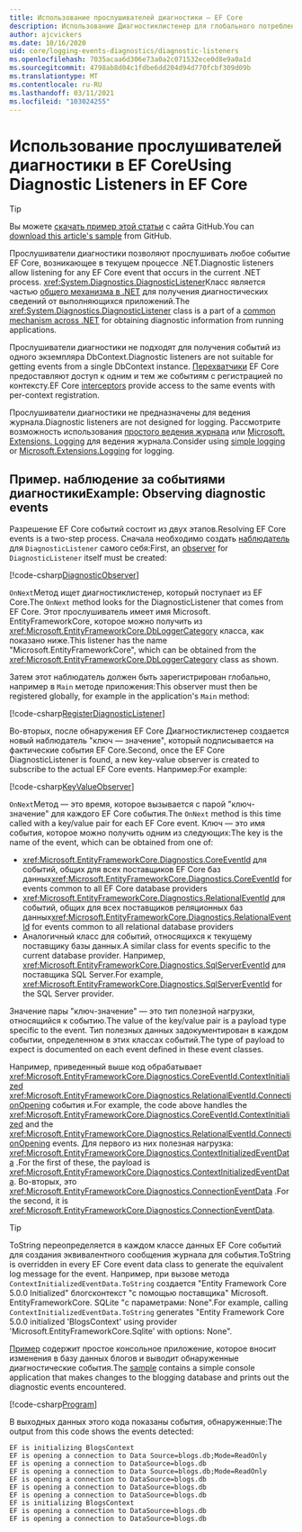 ```yaml
---
title: Использование прослушивателей диагностики — EF Core
description: Использование Диагностиклистенер для глобального потребления EF Core диагностики
author: ajcvickers
ms.date: 10/16/2020
uid: core/logging-events-diagnostics/diagnostic-listeners
ms.openlocfilehash: 7035acaa6d306e73a0a2c071532ece0d8e9a0a1d
ms.sourcegitcommit: 4798ab8d04c1fdbe6dd204d94d770fcbf309d09b
ms.translationtype: MT
ms.contentlocale: ru-RU
ms.lasthandoff: 03/11/2021
ms.locfileid: "103024255"
---
```

# <a name="using-diagnostic-listeners-in-ef-core"></a><span data-ttu-id="94be5-103">Использование прослушивателей диагностики в EF Core</span><span class="sxs-lookup"><span data-stu-id="94be5-103">Using Diagnostic Listeners in EF Core</span></span>

> [!TIP]
> <span data-ttu-id="94be5-104">Вы можете [скачать пример этой статьи](https://github.com/dotnet/EntityFramework.Docs/tree/main/samples/core/Miscellaneous/DiagnosticListeners) с сайта GitHub.</span><span class="sxs-lookup"><span data-stu-id="94be5-104">You can [download this article's sample](https://github.com/dotnet/EntityFramework.Docs/tree/main/samples/core/Miscellaneous/DiagnosticListeners) from GitHub.</span></span>

<span data-ttu-id="94be5-105">Прослушиватели диагностики позволяют прослушивать любое событие EF Core, возникающее в текущем процессе .NET.</span><span class="sxs-lookup"><span data-stu-id="94be5-105">Diagnostic listeners allow listening for any EF Core event that occurs in the current .NET process.</span></span> <span data-ttu-id="94be5-106"><xref:System.Diagnostics.DiagnosticListener>Класс является частью [общего механизма в .NET](https://github.com/dotnet/runtime/blob/master/src/libraries/System.Diagnostics.DiagnosticSource/src/DiagnosticSourceUsersGuide.md) для получения диагностических сведений от выполняющихся приложений.</span><span class="sxs-lookup"><span data-stu-id="94be5-106">The <xref:System.Diagnostics.DiagnosticListener> class is a part of a [common mechanism across .NET](https://github.com/dotnet/runtime/blob/master/src/libraries/System.Diagnostics.DiagnosticSource/src/DiagnosticSourceUsersGuide.md) for obtaining diagnostic information from running applications.</span></span>

<span data-ttu-id="94be5-107">Прослушиватели диагностики не подходят для получения событий из одного экземпляра DbContext.</span><span class="sxs-lookup"><span data-stu-id="94be5-107">Diagnostic listeners are not suitable for getting events from a single DbContext instance.</span></span> <span data-ttu-id="94be5-108">[Перехватчики](xref:core/logging-events-diagnostics/interceptors) EF Core предоставляют доступ к одним и тем же событиям с регистрацией по контексту.</span><span class="sxs-lookup"><span data-stu-id="94be5-108">EF Core [interceptors](xref:core/logging-events-diagnostics/interceptors) provide access to the same events with per-context registration.</span></span>

<span data-ttu-id="94be5-109">Прослушиватели диагностики не предназначены для ведения журнала.</span><span class="sxs-lookup"><span data-stu-id="94be5-109">Diagnostic listeners are not designed for logging.</span></span> <span data-ttu-id="94be5-110">Рассмотрите возможность использования [простого ведения журнала](xref:core/logging-events-diagnostics/simple-logging) или [Microsoft. Extensions. Logging](xref:core/logging-events-diagnostics/extensions-logging) для ведения журнала.</span><span class="sxs-lookup"><span data-stu-id="94be5-110">Consider using [simple logging](xref:core/logging-events-diagnostics/simple-logging) or [Microsoft.Extensions.Logging](xref:core/logging-events-diagnostics/extensions-logging) for logging.</span></span>

## <a name="example-observing-diagnostic-events"></a><span data-ttu-id="94be5-111">Пример. наблюдение за событиями диагностики</span><span class="sxs-lookup"><span data-stu-id="94be5-111">Example: Observing diagnostic events</span></span>

<span data-ttu-id="94be5-112">Разрешение EF Core событий состоит из двух этапов.</span><span class="sxs-lookup"><span data-stu-id="94be5-112">Resolving EF Core events is a two-step process.</span></span> <span data-ttu-id="94be5-113">Сначала необходимо создать [наблюдатель](/dotnet/standard/events/observer-design-pattern) для `DiagnosticListener` самого себя:</span><span class="sxs-lookup"><span data-stu-id="94be5-113">First, an [observer](/dotnet/standard/events/observer-design-pattern) for `DiagnosticListener` itself must be created:</span></span>

<!--
public class DiagnosticObserver : IObserver<DiagnosticListener>
{
    public void OnCompleted()
        => throw new NotImplementedException();

    public void OnError(Exception error)
        => throw new NotImplementedException();

    public void OnNext(DiagnosticListener value)
    {
        if (value.Name == DbLoggerCategory.Name) // "Microsoft.EntityFrameworkCore"
        {
            value.Subscribe(new KeyValueObserver());
        }
    }
}
-->
[!code-csharp[DiagnosticObserver](../../../samples/core/Miscellaneous/DiagnosticListeners/Program.cs?name=DiagnosticObserver)]

<span data-ttu-id="94be5-114">`OnNext`Метод ищет диагностиклистенер, который поступает из EF Core.</span><span class="sxs-lookup"><span data-stu-id="94be5-114">The `OnNext` method looks for the DiagnosticListener that comes from EF Core.</span></span> <span data-ttu-id="94be5-115">Этот прослушиватель имеет имя Microsoft. EntityFrameworkCore, которое можно получить из <xref:Microsoft.EntityFrameworkCore.DbLoggerCategory> класса, как показано ниже.</span><span class="sxs-lookup"><span data-stu-id="94be5-115">This listener has the name "Microsoft.EntityFrameworkCore", which can be obtained from the <xref:Microsoft.EntityFrameworkCore.DbLoggerCategory> class as shown.</span></span>

<span data-ttu-id="94be5-116">Затем этот наблюдатель должен быть зарегистрирован глобально, например в `Main` методе приложения:</span><span class="sxs-lookup"><span data-stu-id="94be5-116">This observer must then be registered globally, for example in the application's `Main` method:</span></span>

<!--
        DiagnosticListener.AllListeners.Subscribe(new DiagnosticObserver());
-->
[!code-csharp[RegisterDiagnosticListener](../../../samples/core/Miscellaneous/DiagnosticListeners/Program.cs?name=RegisterDiagnosticListener)]

<span data-ttu-id="94be5-117">Во-вторых, после обнаружения EF Core Диагностиклистенер создается новый наблюдатель "ключ — значение", который подписывается на фактические события EF Core.</span><span class="sxs-lookup"><span data-stu-id="94be5-117">Second, once the EF Core DiagnosticListener is found, a new key-value observer is created to subscribe to the actual EF Core events.</span></span> <span data-ttu-id="94be5-118">Например:</span><span class="sxs-lookup"><span data-stu-id="94be5-118">For example:</span></span>

<!--
public class KeyValueObserver : IObserver<KeyValuePair<string, object>>
{
    public void OnCompleted()
        => throw new NotImplementedException();

    public void OnError(Exception error)
        => throw new NotImplementedException();

    public void OnNext(KeyValuePair<string, object> value)
    {
        if (value.Key == CoreEventId.ContextInitialized.Name)
        {
            var payload = (ContextInitializedEventData)value.Value;
            Console.WriteLine($"EF is initializing {payload.Context.GetType().Name} ");
        }

        if (value.Key == RelationalEventId.ConnectionOpening.Name)
        {
            var payload = (ConnectionEventData)value.Value;
            Console.WriteLine($"EF is opening a connection to {payload.Connection.ConnectionString} ");
        }
    }
}
-->
[!code-csharp[KeyValueObserver](../../../samples/core/Miscellaneous/DiagnosticListeners/Program.cs?name=KeyValueObserver)]

<span data-ttu-id="94be5-119">`OnNext`Метод — это время, которое вызывается с парой "ключ-значение" для каждого EF Core события.</span><span class="sxs-lookup"><span data-stu-id="94be5-119">The `OnNext` method is this time called with a key/value pair for each EF Core event.</span></span> <span data-ttu-id="94be5-120">Ключ — это имя события, которое можно получить одним из следующих:</span><span class="sxs-lookup"><span data-stu-id="94be5-120">The key is the name of the event, which can be obtained from one of:</span></span>

* <span data-ttu-id="94be5-121"><xref:Microsoft.EntityFrameworkCore.Diagnostics.CoreEventId> для событий, общих для всех поставщиков EF Core баз данных</span><span class="sxs-lookup"><span data-stu-id="94be5-121"><xref:Microsoft.EntityFrameworkCore.Diagnostics.CoreEventId> for events common to all EF Core database providers</span></span>
* <span data-ttu-id="94be5-122"><xref:Microsoft.EntityFrameworkCore.Diagnostics.RelationalEventId> для событий, общих для всех поставщиков реляционных баз данных</span><span class="sxs-lookup"><span data-stu-id="94be5-122"><xref:Microsoft.EntityFrameworkCore.Diagnostics.RelationalEventId> for events common to all relational database providers</span></span>
* <span data-ttu-id="94be5-123">Аналогичный класс для событий, относящихся к текущему поставщику базы данных.</span><span class="sxs-lookup"><span data-stu-id="94be5-123">A similar class for events specific to the current database provider.</span></span> <span data-ttu-id="94be5-124">Например, <xref:Microsoft.EntityFrameworkCore.Diagnostics.SqlServerEventId> для поставщика SQL Server.</span><span class="sxs-lookup"><span data-stu-id="94be5-124">For example, <xref:Microsoft.EntityFrameworkCore.Diagnostics.SqlServerEventId> for the SQL Server provider.</span></span>

<span data-ttu-id="94be5-125">Значение пары "ключ-значение" — это тип полезной нагрузки, относящийся к событию.</span><span class="sxs-lookup"><span data-stu-id="94be5-125">The value of the key/value pair is a payload type specific to the event.</span></span> <span data-ttu-id="94be5-126">Тип полезных данных задокументирован в каждом событии, определенном в этих классах событий.</span><span class="sxs-lookup"><span data-stu-id="94be5-126">The type of payload to expect is documented on each event defined in these event classes.</span></span>

<span data-ttu-id="94be5-127">Например, приведенный выше код обрабатывает <xref:Microsoft.EntityFrameworkCore.Diagnostics.CoreEventId.ContextInitialized> <xref:Microsoft.EntityFrameworkCore.Diagnostics.RelationalEventId.ConnectionOpening> события и.</span><span class="sxs-lookup"><span data-stu-id="94be5-127">For example, the code above handles the <xref:Microsoft.EntityFrameworkCore.Diagnostics.CoreEventId.ContextInitialized> and the <xref:Microsoft.EntityFrameworkCore.Diagnostics.RelationalEventId.ConnectionOpening> events.</span></span> <span data-ttu-id="94be5-128">Для первого из них полезная нагрузка: <xref:Microsoft.EntityFrameworkCore.Diagnostics.ContextInitializedEventData> .</span><span class="sxs-lookup"><span data-stu-id="94be5-128">For the first of these, the payload is <xref:Microsoft.EntityFrameworkCore.Diagnostics.ContextInitializedEventData>.</span></span> <span data-ttu-id="94be5-129">Во-вторых, это <xref:Microsoft.EntityFrameworkCore.Diagnostics.ConnectionEventData> .</span><span class="sxs-lookup"><span data-stu-id="94be5-129">For the second, it is <xref:Microsoft.EntityFrameworkCore.Diagnostics.ConnectionEventData>.</span></span>

> [!TIP]
> <span data-ttu-id="94be5-130">ToString переопределяется в каждом классе данных EF Core событий для создания эквивалентного сообщения журнала для события.</span><span class="sxs-lookup"><span data-stu-id="94be5-130">ToString is overridden in every EF Core event data class to generate the equivalent log message for the event.</span></span> <span data-ttu-id="94be5-131">Например, при вызове метода `ContextInitializedEventData.ToString` создается "Entity Framework Core 5.0.0 Initialized" блогсконтекст "с помощью поставщика" Microsoft. EntityFrameworkCore. SQLite "с параметрами: None".</span><span class="sxs-lookup"><span data-stu-id="94be5-131">For example, calling `ContextInitializedEventData.ToString` generates "Entity Framework Core 5.0.0 initialized 'BlogsContext' using provider 'Microsoft.EntityFrameworkCore.Sqlite' with options: None".</span></span>

<span data-ttu-id="94be5-132">[Пример](https://github.com/dotnet/EntityFramework.Docs/tree/main/samples/core/Miscellaneous/DiagnosticListeners) содержит простое консольное приложение, которое вносит изменения в базу данных блогов и выводит обнаруженные диагностические события.</span><span class="sxs-lookup"><span data-stu-id="94be5-132">The [sample](https://github.com/dotnet/EntityFramework.Docs/tree/main/samples/core/Miscellaneous/DiagnosticListeners) contains a simple console application that makes changes to the blogging database and prints out the diagnostic events encountered.</span></span>

<!--
    public static void Main()
    {
        #region RegisterDiagnosticListener
        DiagnosticListener.AllListeners.Subscribe(new DiagnosticObserver());
        #endregion

        using (var context = new BlogsContext())
        {
            context.Database.EnsureDeleted();
            context.Database.EnsureCreated();

            context.Add(
                new Blog
                {
                    Name = "EF Blog",
                    Posts =
                    {
                        new Post { Title = "EF Core 3.1!" },
                        new Post { Title = "EF Core 5.0!" }
                    }
                });

            context.SaveChanges();
        }

        using (var context = new BlogsContext())
        {
            var blog = context.Blogs.Include(e => e.Posts).Single();

            blog.Name = "EF Core Blog";
            context.Remove(blog.Posts.First());
            blog.Posts.Add(new Post { Title = "EF Core 6.0!" });

            context.SaveChanges();
        }
        #endregion
    }
-->
[!code-csharp[Program](../../../samples/core/Miscellaneous/DiagnosticListeners/Program.cs?name=Program)]

<span data-ttu-id="94be5-133">В выходных данных этого кода показаны события, обнаруженные:</span><span class="sxs-lookup"><span data-stu-id="94be5-133">The output from this code shows the events detected:</span></span>

```output
EF is initializing BlogsContext
EF is opening a connection to Data Source=blogs.db;Mode=ReadOnly
EF is opening a connection to DataSource=blogs.db
EF is opening a connection to Data Source=blogs.db;Mode=ReadOnly
EF is opening a connection to DataSource=blogs.db
EF is opening a connection to DataSource=blogs.db
EF is opening a connection to DataSource=blogs.db
EF is initializing BlogsContext
EF is opening a connection to DataSource=blogs.db
EF is opening a connection to DataSource=blogs.db
```
